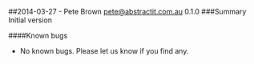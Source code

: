 ##2014-03-27 - Pete Brown <pete@abstractit.com.au> 0.1.0
###Summary
Initial version

####Known bugs
* No known bugs. Please let us know if you find any.
